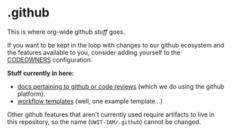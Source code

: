 # .github

This is where org-wide github _stuff_ goes.

If you want to be kept in the loop with changes to our github ecosystem 
and the features available to you, consider adding yourself to the 
[CODEOWNERS](.github/CODEOWNERS) configuration.

**Stuff currently in here:**

- [docs pertaining to github or code reviews](docs) (which we do using the github 
  platform).
- [workflow templates](workflow-templates) (well, one example template...)  

Other github features that aren't currently used require artifacts to live in this 
repository, so the name (`UWIT-IAM/.github`) cannot be changed.
